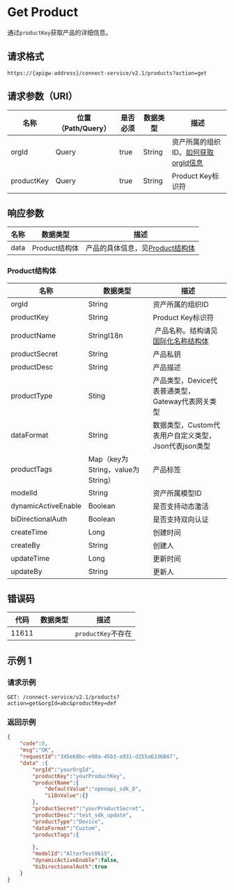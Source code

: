 # Get Product

通过`productKey`获取产品的详细信息。

## 请求格式

```
https://{apigw-address}/connect-service/v2.1/products?action=get
```

## 请求参数（URI）

| 名称          | 位置（Path/Query） | 是否必须 | 数据类型 | 描述      |
|---------------|------------------|----------|-----------|--------------|
| orgId         | Query            | true     | String    | 资产所属的组织ID。[如何获取orgId信息](/docs/api/zh_CN/latest/api_faqs#id-orgid-orgid)                |
| productKey        | Query            | true    | String    | Product Key标识符|


## 响应参数

| 名称| 数据类型 | 描述         |
|-------------|-----------------------------------|-----------------------------|
| data| Product结构体                           | 产品的具体信息，见[Product结构体](/docs/api/zh_CN/latest/connect/get_product.html#product-productstruc)                |


### Product结构体<productstruc>

| 名称  |  数据类型      | 描述               |
|-------|-------|---------------------------|
| orgId |  String | 资产所属的组织ID |
| productKey          | String| Product Key标识符|
| productName         | StringI18n |  产品名称。结构请见[国际化名称结构体](/docs/api/zh_CN/latest/api_faqs.html#id3)|
| productSecret       | String                          | 产品私钥                                             |
| productDesc         | String                          | 产品描述                                             |
| productType         | Sting                           | 产品类型，Device代表普通类型，Gateway代表网关类型    |
| dataFormat         | String                          | 数据类型，Custom代表用户自定义类型，Json代表json类型 |
| productTags         | Map（key为String，value为String） | 产品标签                                             |
| modelId             | String                          | 资产所属模型ID|
| dynamicActiveEnable | Boolean                         | 是否支持动态激活                                     |
| biDirectionalAuth   | Boolean                         | 是否支持双向认证                                     |
| createTime      | Long                            | 创建时间                                             |
| createBy        | String                          | 创建人                                               |
| updateTime       | Long                            | 更新时间                                             |
| updateBy       | String                          | 更新人                                               |

## 错误码

| 代码  | 数据类型 | 描述 |
|------------|----------------|-------------------|
| 11611 |                | `productKey`不存在 |




## 示例 1

### 请求示例

```
GET: /connect-service/v2.1/products?action=get&orgId=abc&productKey=def
```

### 返回示例

```json
{
	"code":0,
	"msg":"OK",
	"requestId":"345e68bc-e98a-45b1-a931-d255a6336847",
	"data" :{
		"orgId":"yourOrgId",
		"productKey":"yourProductKey",
		"productName":{
			"defaultValue":"openapi_sdk_8",
			"i18nValue":{}
		},
		"productSecret":"yourProductSecret",
		"productDesc":"test_sdk_update",
		"productType":"Device",
		"dataFormat":"Custom",
		"productTags":{

		},
		"modelId":"AlterTest0615",
		"dynamicActiveEnable":false,
		"biDirectionalAuth":true
	}
}
```

